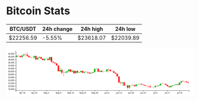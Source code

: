 # Bitcoin Stats

BTC/USDT|24h change|24h high|24h low|
|---|---|---|---|
|$22256.59|-5.55%|$23618.07|$22039.89|

<img src="./chart.svg">

